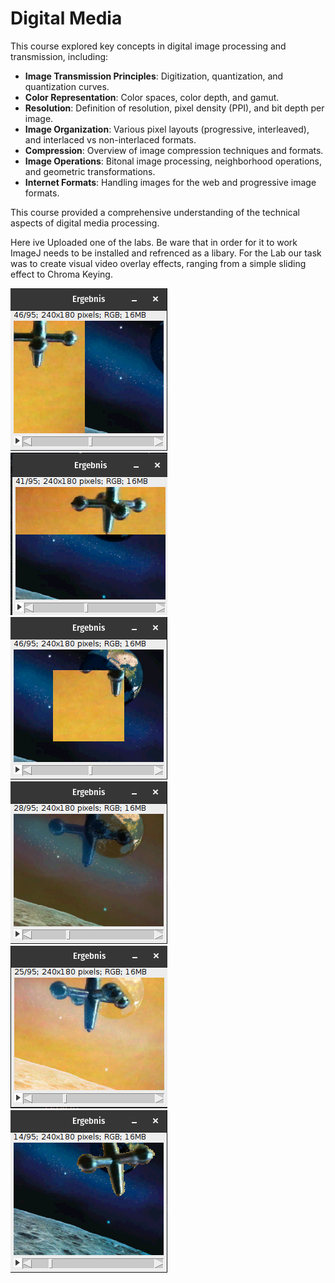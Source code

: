 # Digital Media

This course explored key concepts in digital image processing and transmission, including:

- **Image Transmission Principles**: Digitization, quantization, and quantization curves.
- **Color Representation**: Color spaces, color depth, and gamut.
- **Resolution**: Definition of resolution, pixel density (PPI), and bit depth per image.
- **Image Organization**: Various pixel layouts (progressive, interleaved), and interlaced vs non-interlaced formats.
- **Compression**: Overview of image compression techniques and formats.
- **Image Operations**: Bitonal image processing, neighborhood operations, and geometric transformations.
- **Internet Formats**: Handling images for the web and progressive image formats.

This course provided a comprehensive understanding of the technical aspects of digital media processing.

Here ive Uploaded one of the labs. Be ware that in order for it to work ImageJ needs to be installed and refrenced as a libary.
For the Lab our task was to create visual video overlay effects, ranging from a simple sliding effect to Chroma Keying.

![](Image1.png)
![](Image2.png)
![](Image3.png)
![](Image4.png)
![](Image5.png)
![](Image6.png)
